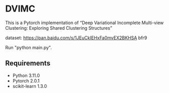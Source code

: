 # DVIMC

This is a Pytorch implementation of “Deep Variational Incomplete Multi-view Clustering: Exploring Shared Clustering Structures”

dataset: https://pan.baidu.com/s/1JEuCkIEHxFa0mvEX2BKHSA bfr9

Run "python main.py".
## Requirements

- Python 3.11.0
- Pytorch 2.0.1
- scikit-learn 1.3.0
